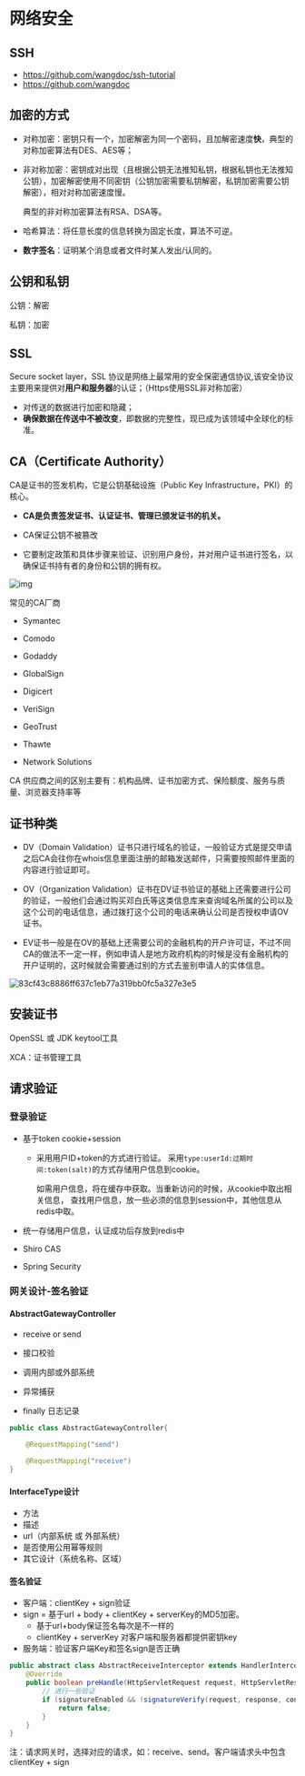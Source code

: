 # 网络安全

## SSH

- https://github.com/wangdoc/ssh-tutorial
- https://github.com/wangdoc



## 加密的方式

- 对称加密：密钥只有⼀个，加密解密为同⼀个密码，且加解密速度**快**，典型的对称加密算法有DES、AES等；

- ⾮对称加密：密钥成对出现（且根据公钥⽆法推知私钥，根据私钥也⽆法推知公钥），加密解密使⽤不同密钥（公钥加密需要私钥解密，私钥加密需要公钥解密），相对对称加密速度慢。

  典型的⾮对称加密算法有RSA、DSA等。

- 哈希算法：将任意长度的信息转换为固定长度，算法不可逆。

- **数字签名**：证明某个消息或者文件时某人发出/认同的。



## 公钥和私钥

公钥：解密

私钥：加密

## SSL

Secure socket layer，SSL 协议是网络上最常用的安全保密通信协议,该安全协议主要用来提供对**用户和服务器**的认证；（Https使用SSL非对称加密）

- 对传送的数据进行加密和隐藏；
- **确保数据在传送中不被改变**，即数据的完整性，现已成为该领域中全球化的标准。



## CA（Certificate Authority）

CA是证书的签发机构，它是公钥基础设施（Public Key Infrastructure，PKI）的核心。

- **CA是负责签发证书、认证证书、管理已颁发证书的机关。**

- CA保证公钥不被篡改

- 它要制定政策和具体步骤来验证、识别用户身份，并对用户证书进行签名，以确保证书持有者的身份和公钥的拥有权。

![img](H:\akane-note\💻计算机基础\images\TB1JNDiVNjaK1RjSZFAXXbdLFXa-796-76.png)

常见的CA厂商

- Symantec
- Comodo
- Godaddy
- GlobalSign
- Digicert
- VeriSign

- GeoTrust
- Thawte
- Network Solutions

 CA 供应商之间的区别主要有：机构品牌、证书加密方式、保险额度、服务与质量、浏览器支持率等

## 证书种类

- DV（Domain Validation）证书只进行域名的验证，一般验证方式是提交申请之后CA会往你在whois信息里面注册的邮箱发送邮件，只需要按照邮件里面的内容进行验证即可。

- OV（Organization Validation）证书在DV证书验证的基础上还需要进行公司的验证，一般他们会通过购买邓白氏等这类信息库来查询域名所属的公司以及这个公司的电话信息，通过拨打这个公司的电话来确认公司是否授权申请OV证书。

- EV证书一般是在OV的基础上还需要公司的金融机构的开户许可证，不过不同CA的做法不一定一样，例如申请人是地方政府机构的时候是没有金融机构的开户证明的，这时候就会需要通过别的方式去鉴别申请人的实体信息。

![83cf43c8886ff637c1eb77a319bb0fc5a327e3e5](H:\akane-note\💻计算机基础\images\83cf43c8886ff637c1eb77a319bb0fc5a327e3e5.jpeg)



## 安装证书

OpenSSL 或 JDK keytool工具

XCA：证书管理工具



## 请求验证

### 登录验证

- 基于token cookie+session

  - 采用用户ID+token的方式进行验证。 采用`type:userId:过期时间:token(salt)`的方式存储用户信息到cookie。

    如需用户信息，将在缓存中获取。当重新访问的时候，从cookie中取出相关信息， 查找用户信息，放一些必须的信息到session中，其他信息从redis中取。

- 统一存储用户信息，认证成功后存放到redis中

- Shiro CAS

- Spring Security



### 网关设计-签名验证

#### AbstractGatewayController

- receive or send

- 接口校验
- 调用内部或外部系统
- 异常捕获
- finally 日志记录

```java
public class AbstractGatewayController{

	@RequestMapping("send")
	
	@RequestMapping("receive")
}
```



#### InterfaceType设计

- 方法
- 描述
- url（内部系统 或 外部系统）
- 是否使用公用幂等规则
- 其它设计（系统名称、区域）



#### 签名验证

- 客户端：clientKey + sign验证
- sign = 基于url + body + clientKey  + serverKey的MD5加密。
  - 基于url+body保证签名每次是不一样的
  - clientKey  + serverKey 对客户端和服务器都提供密钥key
- 服务端：验证客户端Key和签名sign是否正确

```java
public abstract class AbstractReceiveInterceptor extends HandlerInterceptorAdapter {
    @Override
    public boolean preHandle(HttpServletRequest request, HttpServletResponse response, Object handler) throws Exception {
        // 进行一些验证
    	if (signatureEnabled && !signatureVerify(request, response, context)) {
            return false;
        }
    }
}
```

注：请求网关时，选择对应的请求，如：receive、send。客户端请求头中包含clientKey + sign

